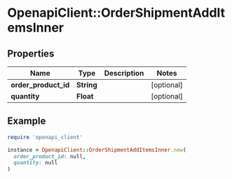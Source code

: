 # OpenapiClient::OrderShipmentAddItemsInner

## Properties

| Name | Type | Description | Notes |
| ---- | ---- | ----------- | ----- |
| **order_product_id** | **String** |  | [optional] |
| **quantity** | **Float** |  | [optional] |

## Example

```ruby
require 'openapi_client'

instance = OpenapiClient::OrderShipmentAddItemsInner.new(
  order_product_id: null,
  quantity: null
)
```


